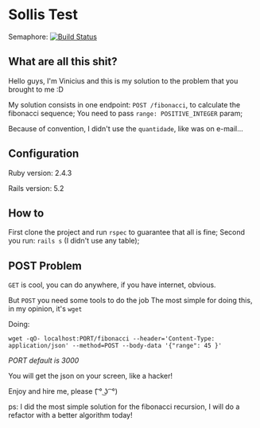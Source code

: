 Sollis Test
=======================

Semaphore: [![Build Status](https://semaphoreci.com/api/v1/vinylimaz/sollis-test/branches/master/badge.svg)](https://semaphoreci.com/vinylimaz/sollis-test)

## What are all this shit?

Hello guys, I'm Vinicius and this is my solution to the problem that you
brought to me :D

My solution consists in one endpoint: `POST /fibonacci`, to calculate the fibonacci sequence;
You need to pass `range: POSITIVE_INTEGER` param;

Because of convention, I didn't use the `quantidade`, like was on e-mail...

## Configuration

Ruby version: 2.4.3

Rails version: 5.2

## How to

First clone the project and run `rspec` to guarantee that all is fine;
Second you run: `rails s` (I didn't use any table);

## POST Problem

`GET` is cool, you can do anywhere, if you have internet, obvious.

But `POST` you need some tools to do the job
The most simple for doing this, in my opinion, it's `wget`

Doing:

`wget -qO- localhost:PORT/fibonacci --header='Content-Type: application/json' --method=POST --body-data '{"range": 45 }'`

_PORT default is 3000_

You will get the json on your screen, like a hacker!

Enjoy and hire me, please (͡ ° ͜ʖ ͡ °)

ps: I did the most simple solution for the fibonacci recursion, I will do a
refactor with a better algorithm today!
